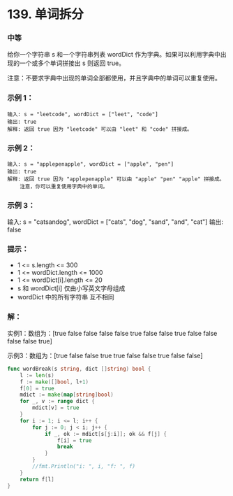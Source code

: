 # 139. 单词拆分

### 中等

给你一个字符串 s 和一个字符串列表 wordDict 作为字典。如果可以利用字典中出现的一个或多个单词拼接出 s 则返回 true。

注意：不要求字典中出现的单词全部都使用，并且字典中的单词可以重复使用。

### 示例 1：

    输入: s = "leetcode", wordDict = ["leet", "code"]
    输出: true
    解释: 返回 true 因为 "leetcode" 可以由 "leet" 和 "code" 拼接成。

### 示例 2：

    输入: s = "applepenapple", wordDict = ["apple", "pen"]
    输出: true
    解释: 返回 true 因为 "applepenapple" 可以由 "apple" "pen" "apple" 拼接成。
        注意，你可以重复使用字典中的单词。

### 示例 3：

输入: s = "catsandog", wordDict = ["cats", "dog", "sand", "and", "cat"]
输出: false
 
### 提示：
- 1 <= s.length <= 300
- 1 <= wordDict.length <= 1000
- 1 <= wordDict[i].length <= 20
- s 和 wordDict[i] 仅由小写英文字母组成
- wordDict 中的所有字符串 互不相同

### 解：

实例1：数组为：[true false false false false true false false true false false false false true]

示例3：数组为：[true false false true true false false true false false]

```go
func wordBreak(s string, dict []string) bool {
	l := len(s)
	f := make([]bool, l+1)
	f[0] = true
	mdict := make(map[string]bool)
	for _, v := range dict {
		mdict[v] = true
	}
	for i := 1; i <= l; i++ {
		for j := 0; j < i; j++ {
			if _, ok := mdict[s[j:i]]; ok && f[j] {
				f[i] = true
				break
			}
		}
		//fmt.Println("i: ", i, "f: ", f)
	}
	return f[l]
}

